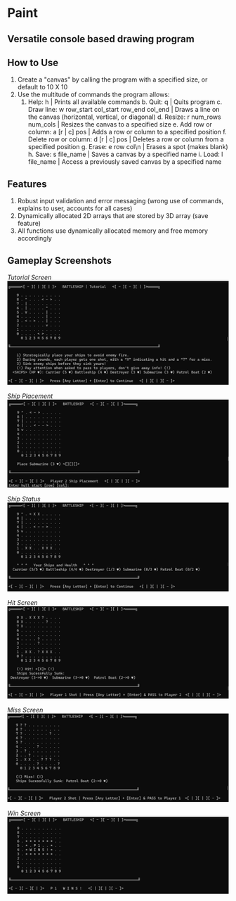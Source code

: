 # Paint

## Versatile console based drawing program 

## How to Use
1. Create a "canvas" by calling the program with a specified size, or default to 10 X 10
2. Use the multitude of commands the program allows:
    1. Help: h | Prints all available commands
  b. Quit: q | Quits program
  c. Draw line: w row_start col_start row_end col_end | Draws a line on the canvas (horizontal, vertical, or diagonal)
  d. Resize: r num_rows num_cols | Resizes the canvas to a specified size
  e. Add row or column: a [r | c] pos | Adds a row or column to a specified position
  f. Delete row or column: d [r | c] pos | Deletes a row or column from a specified position
  g. Erase: e row col\n | Erases a spot (makes blank)
  h. Save: s file_name | Saves a canvas by a specified name
  i. Load: l file_name | Access a previously saved canvas by a specified name

## Features
1. Robust input validation and error messaging (wrong use of commands, explains to user, accounts for all cases)
2. Dynamically allocated 2D arrays that are stored by 3D array (save feature)
3. All functions use dynamically allocated memory and free memory accordingly

 ## Gameplay Screenshots
_Tutorial Screen_
![Tutorial](https://github.com/fcheung23/Battleship/blob/main/screenshots/Tutorial%20-%20BattleShip.png)

_Ship Placement_
![Ship Placement](https://github.com/fcheung23/Battleship/blob/main/screenshots/Ship%20Placement%20-%20BattleShip.png)

_Ship Status_
![Ship Status](https://github.com/fcheung23/Battleship/blob/main/screenshots/Ship%20Status%20-%20BattleShip.png)

_Hit Screen_
![Hit Screen](https://github.com/fcheung23/Battleship/blob/main/screenshots/Hit%20Screen%20-%20BattleShip.png)

_Miss Screen_
![Miss Screen](https://github.com/fcheung23/Battleship/blob/main/screenshots/Miss%20Screen%20-%20BattleShip.png)

_Win Screen_
![Win Screen](https://github.com/fcheung23/Battleship/blob/main/screenshots/Win%20Screen%20-%20BattleShip.png)


